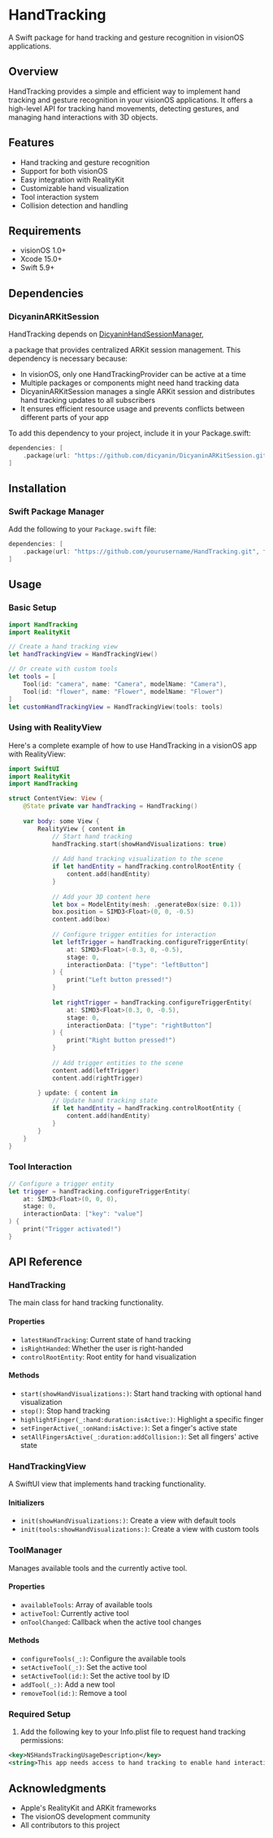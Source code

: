 # HandTracking

A Swift package for hand tracking and gesture recognition in visionOS applications.

## Overview

HandTracking provides a simple and efficient way to implement hand tracking and gesture recognition in your visionOS applications. It offers a high-level API for tracking hand movements, detecting gestures, and managing hand interactions with 3D objects.

## Features

- Hand tracking and gesture recognition
- Support for both visionOS 
- Easy integration with RealityKit
- Customizable hand visualization
- Tool interaction system
- Collision detection and handling

## Requirements

- visionOS 1.0+
- Xcode 15.0+
- Swift 5.9+

## Dependencies

### DicyaninARKitSession

HandTracking depends on [DicyaninHandSessionManager](https://github.com/hunterh37/DicyaninHandSessionManager),

a package that provides centralized ARKit session management. This dependency is necessary because:

- In visionOS, only one HandTrackingProvider can be active at a time
- Multiple packages or components might need hand tracking data
- DicyaninARKitSession manages a single ARKit session and distributes hand tracking updates to all subscribers
- It ensures efficient resource usage and prevents conflicts between different parts of your app

To add this dependency to your project, include it in your Package.swift:

```swift
dependencies: [
    .package(url: "https://github.com/dicyanin/DicyaninARKitSession.git", from: "1.0.0")
]
```

## Installation

### Swift Package Manager

Add the following to your `Package.swift` file:

```swift
dependencies: [
    .package(url: "https://github.com/yourusername/HandTracking.git", from: "1.0.0")
]
```

## Usage

### Basic Setup

```swift
import HandTracking
import RealityKit

// Create a hand tracking view
let handTrackingView = HandTrackingView()

// Or create with custom tools
let tools = [
    Tool(id: "camera", name: "Camera", modelName: "Camera"),
    Tool(id: "flower", name: "Flower", modelName: "Flower")
]
let customHandTrackingView = HandTrackingView(tools: tools)
```

### Using with RealityView

Here's a complete example of how to use HandTracking in a visionOS app with RealityView:

```swift
import SwiftUI
import RealityKit
import HandTracking

struct ContentView: View {
    @State private var handTracking = HandTracking()
    
    var body: some View {
        RealityView { content in
            // Start hand tracking
            handTracking.start(showHandVisualizations: true)
            
            // Add hand tracking visualization to the scene
            if let handEntity = handTracking.controlRootEntity {
                content.add(handEntity)
            }
            
            // Add your 3D content here
            let box = ModelEntity(mesh: .generateBox(size: 0.1))
            box.position = SIMD3<Float>(0, 0, -0.5)
            content.add(box)
            
            // Configure trigger entities for interaction
            let leftTrigger = handTracking.configureTriggerEntity(
                at: SIMD3<Float>(-0.3, 0, -0.5),
                stage: 0,
                interactionData: ["type": "leftButton"]
            ) {
                print("Left button pressed!")
            }
            
            let rightTrigger = handTracking.configureTriggerEntity(
                at: SIMD3<Float>(0.3, 0, -0.5),
                stage: 0,
                interactionData: ["type": "rightButton"]
            ) {
                print("Right button pressed!")
            }
            
            // Add trigger entities to the scene
            content.add(leftTrigger)
            content.add(rightTrigger)
            
        } update: { content in
            // Update hand tracking state
            if let handEntity = handTracking.controlRootEntity {
                content.add(handEntity)
            }
        }
    }
}
```

### Tool Interaction

```swift
// Configure a trigger entity
let trigger = handTracking.configureTriggerEntity(
    at: SIMD3<Float>(0, 0, 0),
    stage: 0,
    interactionData: ["key": "value"]
) { 
    print("Trigger activated!")
}
```

## API Reference

### HandTracking

The main class for hand tracking functionality.

#### Properties

- `latestHandTracking`: Current state of hand tracking
- `isRightHanded`: Whether the user is right-handed
- `controlRootEntity`: Root entity for hand visualization

#### Methods

- `start(showHandVisualizations:)`: Start hand tracking with optional hand visualization
- `stop()`: Stop hand tracking
- `highlightFinger(_:hand:duration:isActive:)`: Highlight a specific finger
- `setFingerActive(_:onHand:isActive:)`: Set a finger's active state
- `setAllFingersActive(_:duration:addCollision:)`: Set all fingers' active state

### HandTrackingView

A SwiftUI view that implements hand tracking functionality.

#### Initializers

- `init(showHandVisualizations:)`: Create a view with default tools
- `init(tools:showHandVisualizations:)`: Create a view with custom tools

### ToolManager

Manages available tools and the currently active tool.

#### Properties

- `availableTools`: Array of available tools
- `activeTool`: Currently active tool
- `onToolChanged`: Callback when the active tool changes

#### Methods

- `configureTools(_:)`: Configure the available tools
- `setActiveTool(_:)`: Set the active tool
- `setActiveTool(id:)`: Set the active tool by ID
- `addTool(_:)`: Add a new tool
- `removeTool(id:)`: Remove a tool

### Required Setup

1. Add the following key to your Info.plist file to request hand tracking permissions:
```xml
<key>NSHandsTrackingUsageDescription</key>
<string>This app needs access to hand tracking to enable hand interaction features.</string>
```


## Acknowledgments

- Apple's RealityKit and ARKit frameworks
- The visionOS development community
- All contributors to this project 
